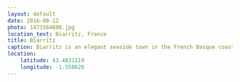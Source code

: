 ```yaml
---
layout: default
date: 2016-08-12
photo: 1473364600.jpg
location_text: Biarritz, France
title: Biarritz
caption: Biarritz is an elegant seaside town in the French Basque coast. It became very pricy as very rich people took over the nicest part of the town. Nice bars and restaurants make the city interesting but the ocean makes it perfect! Photo taken near the rock of the Blessed Virgin.
location:
    latitude: 43.4831519
    longitude: -1.558626
---
```

